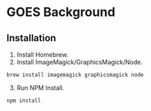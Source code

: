 # GOES Background

## Installation

1. Install Homebrew.
2. Install ImageMagick/GraphicsMagick/Node.
```
brew install imagemagick graphicsmagick node
```
3. Run NPM Install.
```
npm install
```